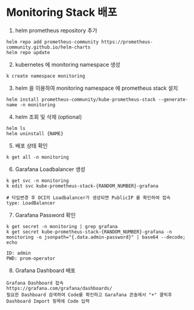 # Monitoring Stack 배포

1. helm prometheus repository 추가
```
helm repo add prometheus-community https://prometheus-community.github.io/helm-charts
helm repo update
```
2. kubernetes 에 monitoring namespace 생성
```
k create namespace monitoring
```
3. helm 을 이용하여 monitoring namespace 에 prometheus stack 설치
```
helm install prometheus-community/kube-prometheus-stack --generate-name -n monitoring
```
4. helm 조회 및 삭제 (optional)
```
helm ls
helm uninstall {NAME}
```
5. 배포 상태 확인
```
k get all -n monitoring
```
6. Garafana Loadbalancer 생성
```
k get svc -n monitoring
k edit svc kube-prometheus-stack-{RANDOM_NUMBER}-grafana

# 타입변경 후 OCI의 Loadbalancer가 생성되면 PublicIP 를 확인하여 접속
type: LoadBalancer
```
7. Garafana Password 확인
```
k get secret -n monitoring | grep grafana
k get secret kube-prometheus-stack-{RANDOM_NUMBER}-grafana -n monitoring -o jsonpath="{.data.admin-password}" | base64 --decode; echo

ID: admin
PWD: prom-operator
```
8. Grafana Dashboard 배포
```
Grafana Dashboard 접속
https://grafana.com/grafana/dashboards/
필요한 Dashboard 검색하여 Code를 확인하고 Garafana 콘솔에서 "+" 클릭후 Dashboard Import 항목에 Code 입력
```
